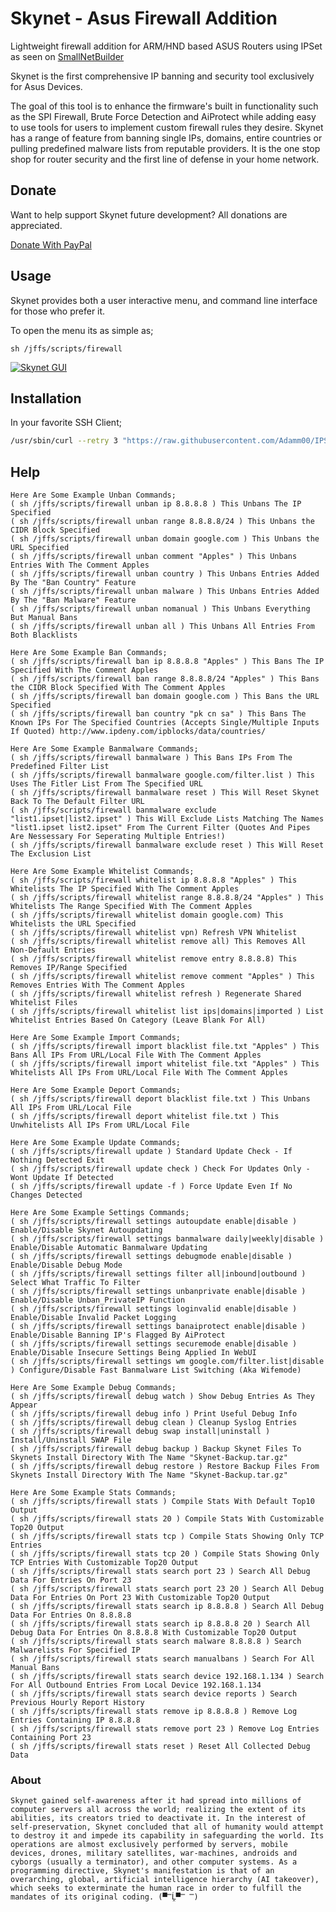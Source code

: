 # Skynet - Asus Firewall Addition
Lightweight firewall addition for ARM/HND based ASUS Routers using IPSet as seen on [SmallNetBuilder](https://www.snbforums.com/threads/skynet-asus-firewall-addition-dynamic-malware-country-manual-ip-blocking.16798/)

Skynet is the first comprehensive IP banning and security tool exclusively for Asus Devices.

The goal of this tool is to enhance the firmware's built in functionality such as the SPI Firewall, Brute Force Detection and AiProtect while adding easy to use tools for users to implement custom firewall rules they desire. Skynet has a range of feature from banning single IPs, domains, entire countries or pulling predefined malware lists from reputable providers. It is the one stop shop for router security and the first line of defense in your home network.


## Donate

Want to help support Skynet future development? All donations are appreciated.

[Donate With PayPal](https://www.paypal.com/cgi-bin/webscr?cmd=_s-xclick&hosted_button_id=BPN4LTRZKDTML)


## Usage

Skynet provides both a user interactive menu, and command line interface for those who prefer it.

To open the menu its as simple as;

```sh /jffs/scripts/firewall```

[![Skynet GUI](https://i.imgur.com/gE2aQWR.png "Skynet GUI")](https://i.imgur.com/gE2aQWR.png "Skynet GUI")



## Installation

In your favorite SSH Client;

```sh
/usr/sbin/curl --retry 3 "https://raw.githubusercontent.com/Adamm00/IPSet_ASUS/master/firewall.sh" -o "/jffs/scripts/firewall" && chmod +x /jffs/scripts/firewall && sh /jffs/scripts/firewall install
```

## Help

```
Here Are Some Example Unban Commands;
( sh /jffs/scripts/firewall unban ip 8.8.8.8 ) This Unbans The IP Specified
( sh /jffs/scripts/firewall unban range 8.8.8.8/24 ) This Unbans the CIDR Block Specified
( sh /jffs/scripts/firewall unban domain google.com ) This Unbans the URL Specified
( sh /jffs/scripts/firewall unban comment "Apples" ) This Unbans Entries With The Comment Apples
( sh /jffs/scripts/firewall unban country ) This Unbans Entries Added By The "Ban Country" Feature
( sh /jffs/scripts/firewall unban malware ) This Unbans Entries Added By The "Ban Malware" Feature
( sh /jffs/scripts/firewall unban nomanual ) This Unbans Everything But Manual Bans
( sh /jffs/scripts/firewall unban all ) This Unbans All Entries From Both Blacklists

Here Are Some Example Ban Commands;
( sh /jffs/scripts/firewall ban ip 8.8.8.8 "Apples" ) This Bans The IP Specified With The Comment Apples
( sh /jffs/scripts/firewall ban range 8.8.8.8/24 "Apples" ) This Bans the CIDR Block Specified With The Comment Apples
( sh /jffs/scripts/firewall ban domain google.com ) This Bans the URL Specified
( sh /jffs/scripts/firewall ban country "pk cn sa" ) This Bans The Known IPs For The Specified Countries (Accepts Single/Multiple Inputs If Quoted) http://www.ipdeny.com/ipblocks/data/countries/

Here Are Some Example Banmalware Commands;
( sh /jffs/scripts/firewall banmalware ) This Bans IPs From The Predefined Filter List
( sh /jffs/scripts/firewall banmalware google.com/filter.list ) This Uses The Fitler List From The Specified URL
( sh /jffs/scripts/firewall banmalware reset ) This Will Reset Skynet Back To The Default Filter URL
( sh /jffs/scripts/firewall banmalware exclude "list1.ipset|list2.ipset" ) This Will Exclude Lists Matching The Names "list1.ipset list2.ipset" From The Current Filter (Quotes And Pipes Are Nessessary For Seperating Multiple Entries!)
( sh /jffs/scripts/firewall banmalware exclude reset ) This Will Reset The Exclusion List

Here Are Some Example Whitelist Commands;
( sh /jffs/scripts/firewall whitelist ip 8.8.8.8 "Apples" ) This Whitelists The IP Specified With The Comment Apples
( sh /jffs/scripts/firewall whitelist range 8.8.8.8/24 "Apples" ) This Whitelists The Range Specified With The Comment Apples
( sh /jffs/scripts/firewall whitelist domain google.com) This Whitelists the URL Specified
( sh /jffs/scripts/firewall whitelist vpn) Refresh VPN Whitelist
( sh /jffs/scripts/firewall whitelist remove all) This Removes All Non-Default Entries
( sh /jffs/scripts/firewall whitelist remove entry 8.8.8.8) This Removes IP/Range Specified
( sh /jffs/scripts/firewall whitelist remove comment "Apples" ) This Removes Entries With The Comment Apples
( sh /jffs/scripts/firewall whitelist refresh ) Regenerate Shared Whitelist Files
( sh /jffs/scripts/firewall whitelist list ips|domains|imported ) List Whitelist Entries Based On Category (Leave Blank For All)

Here Are Some Example Import Commands;
( sh /jffs/scripts/firewall import blacklist file.txt "Apples" ) This Bans All IPs From URL/Local File With The Comment Apples
( sh /jffs/scripts/firewall import whitelist file.txt "Apples" ) This Whitelists All IPs From URL/Local File With The Comment Apples

Here Are Some Example Deport Commands;
( sh /jffs/scripts/firewall deport blacklist file.txt ) This Unbans All IPs From URL/Local File
( sh /jffs/scripts/firewall deport whitelist file.txt ) This Unwhitelists All IPs From URL/Local File

Here Are Some Example Update Commands;
( sh /jffs/scripts/firewall update ) Standard Update Check - If Nothing Detected Exit
( sh /jffs/scripts/firewall update check ) Check For Updates Only - Wont Update If Detected
( sh /jffs/scripts/firewall update -f ) Force Update Even If No Changes Detected

Here Are Some Example Settings Commands;
( sh /jffs/scripts/firewall settings autoupdate enable|disable ) Enable/Disable Skynet Autoupdating
( sh /jffs/scripts/firewall settings banmalware daily|weekly|disable ) Enable/Disable Automatic Banmalware Updating
( sh /jffs/scripts/firewall settings debugmode enable|disable ) Enable/Disable Debug Mode
( sh /jffs/scripts/firewall settings filter all|inbound|outbound ) Select What Traffic To Filter
( sh /jffs/scripts/firewall settings unbanprivate enable|disable ) Enable/Disable Unban_PrivateIP Function
( sh /jffs/scripts/firewall settings loginvalid enable|disable ) Enable/Disable Invalid Packet Logging
( sh /jffs/scripts/firewall settings banaiprotect enable|disable ) Enable/Disable Banning IP's Flagged By AiProtect
( sh /jffs/scripts/firewall settings securemode enable|disable ) Enable/Disable Insecure Settings Being Applied In WebUI
( sh /jffs/scripts/firewall settings wm google.com/filter.list|disable ) Configure/Disable Fast Banmalware List Switching (Aka Wifemode)

Here Are Some Example Debug Commands;
( sh /jffs/scripts/firewall debug watch ) Show Debug Entries As They Appear
( sh /jffs/scripts/firewall debug info ) Print Useful Debug Info
( sh /jffs/scripts/firewall debug clean ) Cleanup Syslog Entries
( sh /jffs/scripts/firewall debug swap install|uninstall ) Install/Uninstall SWAP File
( sh /jffs/scripts/firewall debug backup ) Backup Skynet Files To Skynets Install Directory With The Name "Skynet-Backup.tar.gz"
( sh /jffs/scripts/firewall debug restore ) Restore Backup Files From Skynets Install Directory With The Name "Skynet-Backup.tar.gz"

Here Are Some Example Stats Commands;
( sh /jffs/scripts/firewall stats ) Compile Stats With Default Top10 Output
( sh /jffs/scripts/firewall stats 20 ) Compile Stats With Customizable Top20 Output
( sh /jffs/scripts/firewall stats tcp ) Compile Stats Showing Only TCP Entries
( sh /jffs/scripts/firewall stats tcp 20 ) Compile Stats Showing Only TCP Entries With Customizable Top20 Output
( sh /jffs/scripts/firewall stats search port 23 ) Search All Debug Data For Entries On Port 23
( sh /jffs/scripts/firewall stats search port 23 20 ) Search All Debug Data For Entries On Port 23 With Customizable Top20 Output
( sh /jffs/scripts/firewall stats search ip 8.8.8.8 ) Search All Debug Data For Entries On 8.8.8.8
( sh /jffs/scripts/firewall stats search ip 8.8.8.8 20 ) Search All Debug Data For Entries On 8.8.8.8 With Customizable Top20 Output
( sh /jffs/scripts/firewall stats search malware 8.8.8.8 ) Search Malwarelists For Specified IP
( sh /jffs/scripts/firewall stats search manualbans ) Search For All Manual Bans
( sh /jffs/scripts/firewall stats search device 192.168.1.134 ) Search For All Outbound Entries From Local Device 192.168.1.134
( sh /jffs/scripts/firewall stats search device reports ) Search Previous Hourly Report History
( sh /jffs/scripts/firewall stats remove ip 8.8.8.8 ) Remove Log Entries Containing IP 8.8.8.8
( sh /jffs/scripts/firewall stats remove port 23 ) Remove Log Entries Containing Port 23
( sh /jffs/scripts/firewall stats reset ) Reset All Collected Debug Data
```


### About

```Skynet gained self-awareness after it had spread into millions of computer servers all across the world; realizing the extent of its abilities, its creators tried to deactivate it. In the interest of self-preservation, Skynet concluded that all of humanity would attempt to destroy it and impede its capability in safeguarding the world. Its operations are almost exclusively performed by servers, mobile devices, drones, military satellites, war-machines, androids and cyborgs (usually a terminator), and other computer systems. As a programming directive, Skynet's manifestation is that of an overarching, global, artificial intelligence hierarchy (AI takeover), which seeks to exterminate the human race in order to fulfill the mandates of its original coding. (▀̿Ĺ̯▀̿ ̿)```
